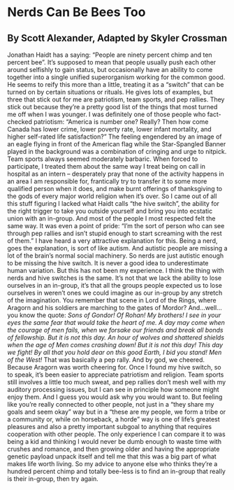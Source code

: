 # Nerds Can Be Bees Too
## By Scott Alexander, Adapted by Skyler Crossman

Jonathan Haidt has a saying: “People are ninety percent chimp and ten percent bee”. It’s supposed to mean that people usually push each other around selfishly to gain status, but occasionally have an ability to come together into a single unified superorganism working for the common good. He seems to reify this more than a little, treating it as a “switch” that can be turned on by certain situations or rituals. He gives lots of examples, but three that stick out for me are patriotism, team sports, and pep rallies.
They stick out because they’re a pretty good list of the things that most turned me off when I was younger.
I was definitely one of those people who fact-checked patriotism: “America is number one? Really? Then how come Canada has lower crime, lower poverty rate, lower infant mortality, and higher self-rated life satisfaction?” The feeling engendered by an image of an eagle flying in front of the American flag while the Star-Spangled Banner played in the background was a combination of cringing and urge to nitpick.
Team sports always seemed moderately barbaric. When forced to participate, I treated them about the same way I treat being on call in hospital as an intern – desperately pray that none of the activity happens in an area I am responsible for, frantically try to transfer it to some more qualified person when it does, and make burnt offerings of thanksgiving to the gods of every major world religion when it’s over.
So I came out of all this stuff figuring I lacked what Haidt calls “the hive switch”, the ability for the right trigger to take you outside yourself and bring you into ecstatic union with an in-group. And most of the people I most respected felt the same way. It was even a point of pride: “I’m the sort of person who can see through pep rallies and isn’t stupid enough to start screaming with the rest of them.”
I have heard a very attractive explanation for this. Being a nerd, goes the explanation, is sort of like autism. And autistic people are missing a lot of the brain’s normal social machinery. So nerds are just autistic enough to be missing the hive switch.
It is never a good idea to underestimate human variation. But this has not been my experience.
I think the thing with nerds and hive switches is the same. It’s not that we lack the ability to lose ourselves in an in-group, it’s that all the groups people expected us to lose ourselves in weren’t ones we could imagine as our in-group by any stretch of the imagination.
You remember that scene in Lord of the Rings, where Aragorn and his soldiers are marching to the gates of Mordor? And…well…you know the quote:
*Sons of Gondor! Of Rohan! My brothers! I see in your eyes the same fear that would take the heart of me. A day may come when the courage of men fails, when we forsake our friends and break all bonds of fellowship. But it is not this day. An hour of wolves and shattered shields when the age of Men comes crashing down! But it is not this day! This day we fight! By all that you hold dear on this good Earth, I bid you stand! Men of the West!*
That was basically a pep rally. And by god, we cheered. Because Aragorn was worth cheering for.
Once I found my hive switch, so to speak, it’s been easier to appreciate patriotism and religion. Team sports still involves a little too much sweat, and pep rallies don’t mesh well with my auditory processing issues, but I can see in principle how someone might enjoy them.
And I guess you would ask why you would want to. But feeling like you’re really connected to other people, not just in a “they share my goals and seem okay” way but in a “these are my people, we form a tribe or a community or, while on horseback, a horde” way is one of life’s greatest pleasures and also a pretty important subgoal to anything that requires cooperation with other people. The only experience I can compare it to was being a kid and thinking I would never be dumb enough to waste time with crushes and romance, and then growing older and having the appropriate genetic payload unpack itself and tell me that this was a big part of what makes life worth living.
So my advice to anyone else who thinks they’re a hundred percent chimp and totally bee-less is to find an in-group that really is their in-group, then try again.
